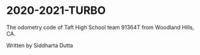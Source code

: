 # 2020-2021-TURBO

The odometry code of Taft High School team 91364T from Woodland Hills, CA.

Written by Siddharta Dutta
